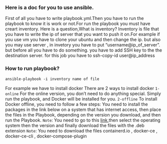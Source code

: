  ### Here is a doc for you to use ansible.
First of all you have to write playbook.yml.Then you have to run the playbook to know it is work or not.For run the playbook you must have creart inventory.
Here is a question,What is inventory?
Inventory is file that you have to write the ip of server that you want to push it on.For example if you use vm you have to clone your ubuntu and then change the ip.
but also you may use server , in invetory you have to put “username@ip_of_server”. but before all you have to do something.
you have to add SSH key to the the destination server. for this job you have to ssh-copy-id user@ip_address
### How to run playbook?
```ansible-playbook -i inventory name of file ```

For example we have to install docker
There are 2 ways to install docker
`1- online`
For the online version, you don’t need to do anything special. Simply run the playbook, and Docker will be installed for you.
`2-offline`
To install Docker offline, you need to follow a few steps: You need to install the packages in the link below on a system that has internet access,
then place the files in the Playbook, depending on the version you download, and then run the Playbook.
`Note`: You need to go to  this [link](https://download.docker.com),then select the operating system then the version and finally download the files with the .deb extension
`Note`: You need to download the files containerd.io , docker-ce , docker-ce-cli , docker-compose-plugin






